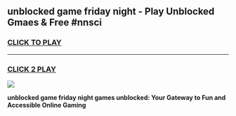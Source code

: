 
## unblocked game friday night - Play Unblocked Gmaes & Free #nnsci
<h3>
<a href="https://news.freeplayer.one?title=unblocked_game_friday_night&ref=03M">CLICK TO PLAY</a></h3>
<hr>

<h3>
<a href="https://news.freeplayer.one?title=unblocked_game_friday_night&ref=03M">CLICK 2 PLAY</a>
  
</h3>

<a href="https://news.freeplayer.one?title=unblocked_game_friday_night&ref=03M"><img src="https://clearcache.store/games.png"></a>


**unblocked game friday night games unblocked: Your Gateway to Fun and Accessible Online Gaming**
